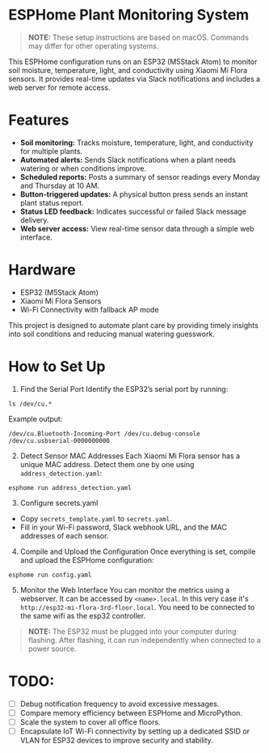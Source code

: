 # ESPHome Plant Monitoring System

> **NOTE:**  These setup instructions are based on macOS. Commands may differ for other operating systems.

This ESPHome configuration runs on an ESP32 (M5Stack Atom) to monitor soil moisture, temperature, light, and conductivity using Xiaomi Mi Flora sensors. It provides real-time updates via Slack notifications and includes a web server for remote access.

# Features
- **Soil monitoring:** Tracks moisture, temperature, light, and conductivity for multiple plants.
- **Automated alerts:** Sends Slack notifications when a plant needs watering or when conditions improve.
- **Scheduled reports:** Posts a summary of sensor readings every Monday and Thursday at 10 AM.
- **Button-triggered updates:** A physical button press sends an instant plant status report.
- **Status LED feedback:** Indicates successful or failed Slack message delivery.
- **Web server access:** View real-time sensor data through a simple web interface.

# Hardware
- ESP32 (M5Stack Atom)
- Xiaomi Mi Flora Sensors
- Wi-Fi Connectivity with fallback AP mode

This project is designed to automate plant care by providing timely insights into soil conditions and reducing manual watering guesswork.

# How to Set Up
1. Find the Serial Port
Identify the ESP32’s serial port by running:
```
ls /dev/cu.*
```
Example output:
```
/dev/cu.Bluetooth-Incoming-Port /dev/cu.debug-console           /dev/cu.usbserial-0000000000
```
2. Detect Sensor MAC Addresses
Each Xiaomi Mi Flora sensor has a unique MAC address. Detect them one by one using `address_detection.yaml`:
```
esphome run address_detection.yaml
```
3. Configure secrets.yaml
- Copy `secrets_template.yaml` to `secrets.yaml`.
- Fill in your Wi-Fi password, Slack webhook URL, and the MAC addresses of each sensor.

4. Compile and Upload the Configuration
Once everything is set, compile and upload the ESPHome configuration:
```
esphome run config.yaml
```
5. Monitor the Web Interface
You can monitor the metrics using a webserver. It can be accessed by `<name>.local`. In this very case it's `http://esp32-mi-flora-3rd-floor.local`. You need to be connected to the same wifi as the esp32 controller.

> **NOTE:**  The ESP32 must be plugged into your computer during flashing. After flashing, it can run independently when connected to a power source.

# TODO:
- [ ] Debug notification frequency to avoid excessive messages.
- [ ] Compare memory efficiency between ESPHome and MicroPython.
- [ ] Scale the system to cover all office floors.
- [ ] Encapsulate IoT Wi-Fi connectivity by setting up a dedicated SSID or VLAN for ESP32 devices to improve security and stability.
